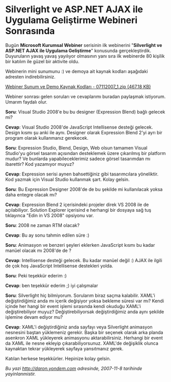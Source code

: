# Silverlight ve ASP.NET AJAX ile Uygulama Geliştirme Webineri Sonrasında
Bugün **Microsoft Kurumsal Webiner** serisinin ilk webinerini
"**Silverlight ve ASP.NET AJAX ile Uygulama Geliştirme**" konusunda
gerçekleştirdik. Duyuruların yavaş yavaş yayılıyor olmasının yanı sıra
ilk webinerde 80 kişilik bir katılım ile güzel bir aktivite oldu.

Webinerin mini sunumunu :) ve demoya ait kaynak kodları aşağıdaki
adresten indirebilirsiniz.

[Webiner Sunum ve Demo Kaynak Kodları - 07112007\_1.zip (467.18
KB)](media/Silverlight_ve_ASP_NET_AJAX_ile_Uygulama_Gelistirme_Webineri_Sonrasinda/07112007_1.zip)

Webiner sonrası gelen soruları ve cevaplarımı buradan paylaşmak
istiyorum. Umarım faydalı olur.

**Soru**: Visual Studio 2008'e bu bu designer (Expression Blend) bağlı
gelecek mi?

**Cevap**: Visual Studio 2008'de JavaScript Intellisense desteği
gelecek. Design kısmı şu anki ile aynı. Designer olarak Expression Blend
2'yi ayrı bir program olarak kullanmanız gerekecek.

**Soru**: Expression Studio, Blend, Design, Web olsun tamamen Visual
Studio'yu görsel tasarım açısından desteklemek üzere çıkarılmış bir
platform mudur? Ve bunlarda yapabileceklerimiz sadece görsel tasarımdan
mı ibarettir? Kod yazamıyor muyuz?

**Cevap**: Expression serisi aynen bahsettiğiniz gibi tasarımcılara
yöneliktir. Kod yazmak için Visual Studio kullanmak şart. Kolay gelsin.

**Soru**: Bu Expression Designer 2008'de de bu şekilde mi kullanılacak
yoksa daha entegre olacak mı?

**Cevap**: Expression Blend 2 içerisindeki projeler direk VS 2008 ile de
açılabiliyor. Solution Explorer içerisind e herhangi bir dosyaya sağ tuş
tıklayınca "Edin in VS 2008" opsiyonu var.

**Soru**: 2008 ne zaman RTM olacak?

**Cevap**: Bu ay sonu tahmin edilen süre :)

**Soru**: Animasyon ve benzeri şeyleri eklerken JavaScript kısmı bu
kadar manüel olacak mı 2008'de de ?

**Cevap**: Intellisense desteği gelecek. Bu kadar manüel değil :) AJAX
ile ilgili de çok hoş JavaScript Intellisense destekleri yolda.

**Soru**: Peki teşekkür ederim :)

**Cevap**: ben teşekkür ederim ;) iyi çalışmalar

**Soru**: Silverlight hiç bilmiyorum. Sorularım biraz saçma kalabilir.
XAML'i değiştirdiğimiz anda mı içerik değişiyor yoksa bekleme süresi var
mı? Kendi içinde her hangi bir event işlemi sırasında kendi okuduğu
XAML'i değiştirebiliyor muyuz? Değiştirebiliyorsak değiştirdiğimiz anda
aynı şekilde işlemine devam ediyor mu?

**Cevap**: XAML'i değiştirdiğiniz anda sayfayı veya Silverlight
animasyon nesnesini baştan yüklemeniz gerekir. Başka bir seçenek olarak
arka planda asenkron XAML yükleyerek animasyonu aktarabilirsiniz.
Herhangi bir event da XAML ile nesne ekleyip çıkarabiliyorsunuz. XAML'de
değişiklik olunca kaynaktan tekrar yükleyerek sayfaya yansıtmanız gerek.

Katılan herkese teşekkürler. Hepinize kolay gelsin.



*Bu yazi http://daron.yondem.com adresinde, 2007-11-8 tarihinde yayinlanmistir.*
